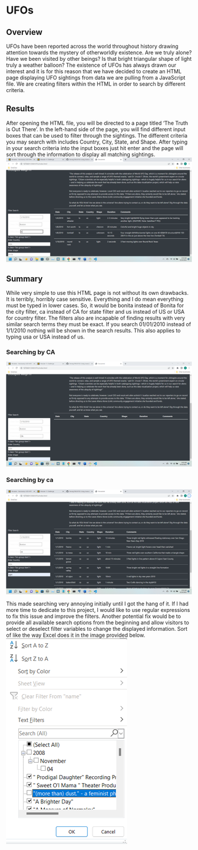 # UFOs

## Overview
UFOs have been reported across the world throughout history drawing attention towards the mystery of otherworldly existence. Are we truly alone? Have we been visited by other beings? Is that bright triangular shape of light truly a weather balloon? The existence of UFOs has always drawn our interest and it is for this reason that we have decided to create an HTML page displaying UFO sightings from data we are pulling from a JavaScript file. We are creating filters within the HTML in order to search by different criteria.
## Results
After opening the HTML file, you will be directed to a page titled ‘The Truth is Out There’.  In the left-hand side of the page, you will find different input boxes that can be used to filter through the sightings. The different criteria you may search with includes Country, City, State, and Shape.  After typing in your search criteria into the input boxes just hit enter and the page will sort through the information to display all matching sightings.  
![alt text]( https://github.com/quorinne/UFOs/blob/main/static/images/htmlfilter.png?raw=true)

## Summary

While very simple to use this HTML page is not without its own drawbacks. It is terribly, horribly case sensitive. Everything and I do mean everything must be typed in lower cases. So, it would be bonita instead of Bonita for the city filter, ca instead of CA for state filter and us instead of US or USA for country filter.  The filters also are incapable of finding results with very similar search terms they must be exact. If you search 01/01/2010 instead of 1/1/2010 nothing will be shown in the search results. This also applies to typing usa or USA instead of us. 
### Searching by CA
![alt text](https://github.com/quorinne/UFOs/blob/main/static/images/failedfilter.png?raw=true)

### Searching by ca
![alt text](https://github.com/quorinne/UFOs/blob/main/static/images/successfilter.png?raw=true)

This made searching very annoying initially until I got the hang of it. If I had more time to dedicate to this project, I would like to use regular expressions to fix this issue and improve the filters. Another potential fix would be to provide all available search options from the beginning and allow visitors to select or deselect filter variables to change the displayed information. Sort of like the way Excel does it in the image provided below. 
![alt text](https://github.com/quorinne/UFOs/blob/main/static/images/excelexample.png?raw=true)
